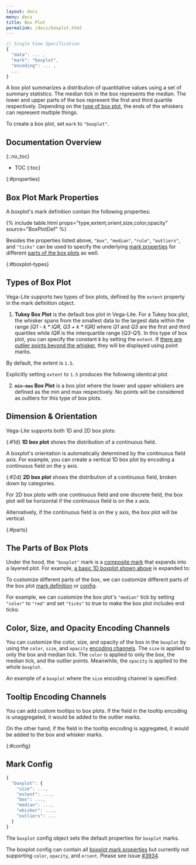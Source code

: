 ```yaml
---
layout: docs
menu: docs
title: Box Plot
permalink: /docs/boxplot.html
---
```


```js
// Single View Specification
{
  "data": ... ,
  "mark": "boxplot",
  "encoding": ... ,
  ...
}
```

A box plot summarizes a distribution of quantitative values using a set of summary statistics. The median tick in the box represents the median. The lower and upper parts of the box represent the first and third quartile respectively. Depending on the [type of box plot](#boxplot-types), the ends of the whiskers can represent multiple things.

To create a box plot, set `mark` to `"boxplot"`.

## Documentation Overview

{:.no_toc}

<!-- prettier-ignore -->
- TOC
{:toc}

{:#properties}

## Box Plot Mark Properties

A boxplot's mark definition contain the following properties:

{% include table.html props="type,extent,orient,size,color,opacity" source="BoxPlotDef" %}

Besides the properties listed above, `"box"`, `"median"`, `"rule"`, `"outliers"`, and `"ticks"` can be used to specify the underlying [mark properties](mark.html#mark-def) for different [parts of the box plots](#parts) as well.

{:#boxplot-types}

## Types of Box Plot

Vega-Lite supports two types of box plots, defined by the `extent` property in the mark definition object.

1. **Tukey Box Plot** is the default box plot in Vega-Lite. For a Tukey box plot, the whisker spans from the smallest data to the largest data within the range _[Q1 - k * IQR, Q3 + k * IQR]_ where _Q1_ and _Q3_ are the first and third quartiles while _IQR_ is the interquartile range (_Q3-Q1_). In this type of box plot, you can specify the constant _k_ by setting the `extent`. If [there are outlier points beyond the whisker](#2d), they will be displayed using point marks.

By default, the extent is `1.5`.

<div class="vl-example" data-name="boxplot_1D_horizontal"></div>

Explicitly setting `extent` to `1.5` produces the following identical plot.

<div class="vl-example" data-name="boxplot_1D_horizontal_explicit"></div>

2. **`min-max` Box Plot** is a box plot where the lower and upper whiskers are defined as the min and max respectively. No points will be considered as outliers for this type of box plots.

<div class="vl-example" data-name="boxplot_minmax_2D_horizontal"></div>

## Dimension & Orientation

Vega-Lite supports both 1D and 2D box plots:

{:#1d} **1D box plot** shows the distribution of a continuous field.

<div class="vl-example" data-name="boxplot_1D_horizontal"></div>

A boxplot's orientation is automatically determined by the continuous field axis. For example, you can create a vertical 1D box plot by encoding a continuous field on the y axis.

<div class="vl-example" data-name="boxplot_1D_vertical"></div>

{:#2d} **2D box plot** shows the distribution of a continuous field, broken down by categories.

For 2D box plots with one continuous field and one discrete field, the box plot will be horizontal if the continuous field is on the x axis.

<div class="vl-example" data-name="boxplot_2D_horizontal"></div>

Alternatively, if the continuous field is on the y axis, the box plot will be vertical.

<div class="vl-example" data-name="boxplot_2D_vertical"></div>

{:#parts}

## The Parts of Box Plots

Under the hood, the `"boxplot"` mark is a [composite mark](mark.html#composite-marks) that expands into a layered plot. For example, [a basic 1D boxplot shown above](#1d) is expanded to:

<div class="vl-example" data-name="normalized/boxplot_1D_horizontal_normalized"></div>

To customize different parts of the box, we can customize different parts of the box plot [mark definition](#properties) or [config](#config).

For example, we can customize the box plot's `"median"` tick by setting `"color"` to `"red"` and set `"ticks"` to true to make the box plot includes end ticks:

<div class="vl-example" data-name="boxplot_1D_horizontal_custom_mark"></div>

## Color, Size, and Opacity Encoding Channels

You can customize the color, size, and opacity of the box in the `boxplot` by using the `color`, `size`, and `opacity` [encoding channels](encoding.html#channels). The `size` is applied to only the box and median tick. The `color` is applied to only the box, the median tick, and the outlier points. Meanwhile, the `opacity` is applied to the whole `boxplot`.

An example of a `boxplot` where the `size` encoding channel is specified.

<div class="vl-example" data-name="boxplot_2D_vertical"></div>

<div class="vl-example" data-name="boxplot_2D_horizontal_color_size"></div>

## Tooltip Encoding Channels

You can add custom tooltips to box plots.
If the field in the tooltip encoding is unaggregated, it would be added to the outlier marks.

<div class="vl-example" data-name="boxplot_tooltip_not_aggregate"></div>

On the other hand, if the field in the tooltip encoding is aggregated, it would be added to the box and whisker marks. 

<div class="vl-example" data-name="boxplot_tooltip_aggregate"></div>

{:#config}

## Mark Config

```js
{
  "boxplot": {
    "size": ...,
    "extent": ...,
    "box": ...,
    "median": ...,
    "whisker": ...,
    "outliers": ...
  }
}
```

The `boxplot` config object sets the default properties for `boxplot` marks.

The boxplot config can contain all [boxplot mark properties](#properties) but currently not supporting `color`, `opacity`, and `orient`. Please see issue [#3934](https://github.com/vega/vega-lite/issues/3934).
